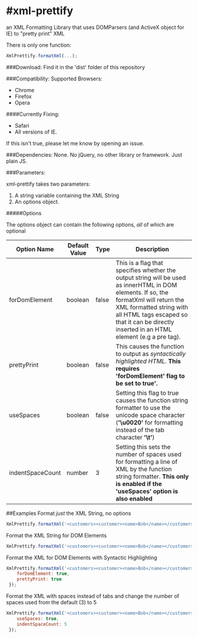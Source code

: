 #xml-prettify
============

an XML Formatting Library that uses DOMParsers (and ActiveX object for IE) to "pretty print" XML

There is only one function:

```javascript
XmlPrettify.formatXml(...);
```

###Download:
Find it in the 'dist' folder of this repository


###Compatibility:
Supported Browsers:
* Chrome
* Firefox
* Opera

####Currently Fixing:
* Safari
* All versions of IE.

If this isn't true, please let me know by opening an issue.

###Dependencies:
None. No jQuery, no other library or framework. Just plain JS.

###Parameters:

xml-prettify takes two parameters:

1. A string variable containing the XML String
2. An options object.

#####Options

The options object can contain the following options, *all* of which are optional

<table>
	<thead>
		<th>Option Name</th>
		<th>Default Value</th>
		<th>Type</th>
		<th>Description</th>
	</thead>
	<tbody>
		<tr>
			<td>forDomElement</td>
			<td>boolean</td>
			<td>false</td>
			<td>
				This is a flag that specifies whether the output string will be used as innerHTML in DOM elements. If so, the formatXml will return the XML formatted string with all HTML tags escaped so that it can be directly inserted in an HTML element (e.g a pre tag).
			</td>
		</tr>
		<tr>
			<td>prettyPrint</td>
			<td>boolean</td>
			<td>false</td>
			<td>
				This causes the function to output as <em>syntactically highlighted HTML.</em> <strong>This requires 'forDomElement' flag to be set to true'.</strong>
			</td>
		</tr>	
		<tr>
			<td>useSpaces</td>
			<td>boolean</td>
			<td>false</td>
			<td>
				Setting this flag to true causes the function string formatter to use the unicode space character (<strong>'\u0020'</strong> for formatting instead of the tab character <strong>'\t'</strong>)
			</td>
		</tr>	
		<tr>
			<td>indentSpaceCount</td>
			<td>number</td>
			<td>3</td>
			<td>
				Setting this sets the number of spaces used for formatting a line of XML by the function string formatter. <strong>This only is enabled if the 'useSpaces' option is also enabled<strong>
			</td>
		</tr>
	</tbody>

</table>


##Examples
Format _just_ the XML String, no options

```javascript
XmlPrettify.formatXml('<customers><customer><name>Bob</name></customer></customers>');
```

Format the XML String for DOM Elements

```javascript
XmlPrettify.formatXml('<customers><customer><name>Bob</name></customer></customers>', { forDomElement: true });
```

Format the XML for DOM Elements with Syntactic Highlighting

```javascript
XmlPrettify.formatXml('<customers><customer><name>Bob</name></customer></customers>', {
    forDomElement: true,
    prettyPrint: true
 });
```

Format the XML with spaces instead of tabs and change the number of spaces used from the default (3) to 5

```javascript
XmlPrettify.formatXml('<customers><customer><name>Bob</name></customer></customers>', {
    useSpaces: true,
    indentSpaceCount: 5
 });
```
